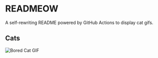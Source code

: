# READMEOW

A self-rewriting README powered by GitHub Actions to display cat gifs.

## Cats

![Bored Cat GIF](https://media0.giphy.com/media/v1.Y2lkPTlhY2QwMmRhcWcwNmN1MjVqbTF5Y3RkMGd3eDg1ZHFhcXM1ZTdhenN2ZXNrYzVtNiZlcD12MV9naWZzX3NlYXJjaCZjdD1n/mlvseq9yvZhba/200.gif)
